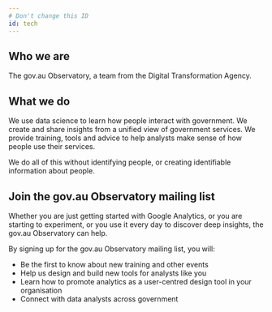 ```yaml
---
# Don't change this ID
id: tech
---
```


## Who we are

The gov.au Observatory, a team from the Digital Transformation Agency.

## What we do

We use data science to learn how people interact with government. We create and share insights from a unified view of government services. We provide training, tools and advice to help analysts make sense of how people use their services.

We do all of this without identifying people, or creating identifiable information about people.

## Join the gov.au Observatory mailing list

Whether you are just getting started with Google Analytics, or you are starting to experiment, or you use it every day to discover deep insights, the gov.au Observatory can help.

By signing up for the gov.au Observatory mailing list, you will:

- Be the first to know about new training and other events
- Help us design and build new tools for analysts like you
- Learn how to promote analytics as a user-centred design tool in your organisation
- Connect with data analysts across government
